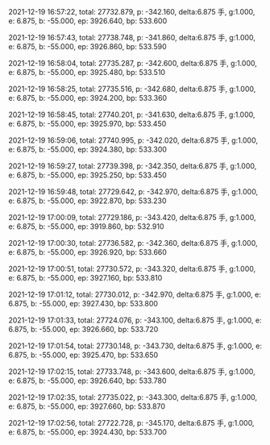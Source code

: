 2021-12-19 16:57:22, total: 27732.879, p: -342.160, delta:6.875 手, g:1.000, e: 6.875, b: -55.000, ep: 3926.640, bp: 533.600

2021-12-19 16:57:43, total: 27738.748, p: -341.860, delta:6.875 手, g:1.000, e: 6.875, b: -55.000, ep: 3926.860, bp: 533.590

2021-12-19 16:58:04, total: 27735.287, p: -342.600, delta:6.875 手, g:1.000, e: 6.875, b: -55.000, ep: 3925.480, bp: 533.510

2021-12-19 16:58:25, total: 27735.516, p: -342.680, delta:6.875 手, g:1.000, e: 6.875, b: -55.000, ep: 3924.200, bp: 533.360

2021-12-19 16:58:45, total: 27740.201, p: -341.630, delta:6.875 手, g:1.000, e: 6.875, b: -55.000, ep: 3925.970, bp: 533.450

2021-12-19 16:59:06, total: 27740.995, p: -342.020, delta:6.875 手, g:1.000, e: 6.875, b: -55.000, ep: 3924.380, bp: 533.300

2021-12-19 16:59:27, total: 27739.398, p: -342.350, delta:6.875 手, g:1.000, e: 6.875, b: -55.000, ep: 3925.250, bp: 533.450

2021-12-19 16:59:48, total: 27729.642, p: -342.970, delta:6.875 手, g:1.000, e: 6.875, b: -55.000, ep: 3922.870, bp: 533.230

2021-12-19 17:00:09, total: 27729.186, p: -343.420, delta:6.875 手, g:1.000, e: 6.875, b: -55.000, ep: 3919.860, bp: 532.910

2021-12-19 17:00:30, total: 27736.582, p: -342.360, delta:6.875 手, g:1.000, e: 6.875, b: -55.000, ep: 3926.920, bp: 533.660

2021-12-19 17:00:51, total: 27730.572, p: -343.320, delta:6.875 手, g:1.000, e: 6.875, b: -55.000, ep: 3927.160, bp: 533.810

2021-12-19 17:01:12, total: 27730.012, p: -342.970, delta:6.875 手, g:1.000, e: 6.875, b: -55.000, ep: 3927.430, bp: 533.800

2021-12-19 17:01:33, total: 27724.076, p: -343.100, delta:6.875 手, g:1.000, e: 6.875, b: -55.000, ep: 3926.660, bp: 533.720

2021-12-19 17:01:54, total: 27730.148, p: -343.730, delta:6.875 手, g:1.000, e: 6.875, b: -55.000, ep: 3925.470, bp: 533.650

2021-12-19 17:02:15, total: 27733.748, p: -343.600, delta:6.875 手, g:1.000, e: 6.875, b: -55.000, ep: 3926.640, bp: 533.780

2021-12-19 17:02:35, total: 27735.022, p: -343.300, delta:6.875 手, g:1.000, e: 6.875, b: -55.000, ep: 3927.660, bp: 533.870

2021-12-19 17:02:56, total: 27722.728, p: -345.170, delta:6.875 手, g:1.000, e: 6.875, b: -55.000, ep: 3924.430, bp: 533.700